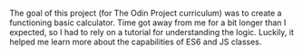 The goal of this project (for The Odin Project curriculum) was to create a functioning basic calculator. Time got away from me for a bit longer than I expected, so I had to rely on a tutorial for understanding the logic. Luckily, it helped me learn more about the capabilities of ES6 and JS classes.

